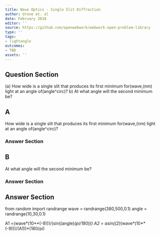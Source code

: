 ```yaml
---
title: Wave Optics - Single Slit Diffraction
author: Urone et. al
date: February 2018
editor: ''
source: https://github.com/openwebwork/webwork-open-problem-library
type: ''
tags:
- lightangle
outcomes:
- TBD
assets: ''
---
```


## Question Section 

(a) How wide is a single slit that produces its first minimum for(wave,(nm) light at an angle of(angle^circ)?
b)  At what angle will the second minimum be?

## A
How wide is a single slit that produces its first minimum for(wave,(nm) light at an angle of(angle^circ)?
### Answer Section
## B
 At what angle will the second minimum be?
### Answer Section


## Answer Section

from random import randrange
wave = randrange(380,500,0.1)
angle = randrange(10,30,0.1)

A1 =(wave*(10**(-9)))/(sin((angle)*(pi/180)))
A2 = asin((2)*(wave*(10**(-9)))/(A1))*(180/pi)